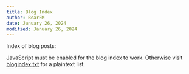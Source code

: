 ```yaml
---
title: Blog Index
author: BearFM
date: January 26, 2024
modified: January 26, 2024
---
```


Index of blog posts:

<div id="blogIndex">
    JavaScript must be enabled for the blog index to work. Otherwise visit <a href="/blogindex.txt">blogindex.txt</a> for a plaintext list.
</div>

<script type="text/javascript" src="/blogIndex.js"></script>
<script type="text/javascript">blogIndex();</script>